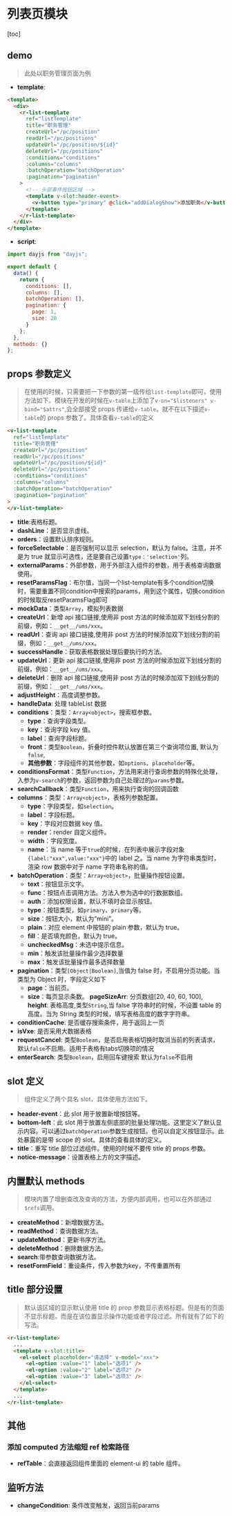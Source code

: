 # 列表页模块

[toc]

## demo

> 此处以职务管理页面为例

- **template**:

```html
<template>
  <div>
    <r-list-template
      ref="listTemplate"
      title="职务管理"
      createUrl="/pc/position"
      readUrl="/pc/positions"
      updateUrl="/pc/position/${id}"
      deleteUrl="/pc/positions"
      :conditions="conditions"
      :columns="columns"
      :batchOperation="batchOperation"
      :pagination="pagination"
    >
      <!-- 头部事件按钮区域 -->
      <template v-slot:header-event>
        <v-button type="primary" @click="addDialogShow">添加职务</v-button>
      </template>
    </r-list-template>
  </div>
</template>
```

- **script**:

```javascript
import dayjs from "dayjs";

export default {
  data() {
    return {
      conditions: [],
      columns: [],
      batchOperation: [],
      pagination: {
        page: 1,
        size: 20
      }
    };
  },
  methods: {}
};
```

## props 参数定义

> 在使用的时候，只需要把一下参数的第一级传给`list-template`即可，使用方法如下。模块在开发的时候在`v-table`上添加了`v-on="$listeners" v-bind="$attrs"`,会全部接受 props 传递给`v-table`。就不在以下描述`v-table`的 props 参数了。具体查看`v-table`的定义

```html
<v-list-template
  ref="listTemplate"
  title="职务管理"
  createUrl="/pc/position"
  readUrl="/pc/positions"
  updateUrl="/pc/position/${id}"
  deleteUrl="/pc/positions"
  :conditions="conditions"
  :columns="columns"
  :batchOperation="batchOperation"
  :pagination="pagination"
>
</v-list-template>
```

- **title**:表格标题。
- **dashLine**：是否显示虚线。
- **orders**：设置默认排序规则。
- **forceSelectable**：是否强制可以显示 selection，默认为 false。注意，并不是为 true 就显示可选性，还是要自己设置`type：'selection'`列。
- **externalParams**：外部参数，用于外部注入组件的参数，用于表格查询数据使用。
- **resetParamsFlag**：布尔值，当同一个list-template有多个condition切换时，需要重置不同condition中搜索的params，用到这个属性，切换condition的时候取反resetParamsFlag即可
- **mockData**：类型`Array`，模拟列表数据
- **createUrl**：新增 api 接口链接,使用非 post 方法的时候添加双下划线分割的前缀，例如：`__get__/ums/xxx`。
- **readUrl**：查询 api 接口链接,使用非 post 方法的时候添加双下划线分割的前缀，例如：`__get__/ums/xxx`。
- **successHandle**：获取表格数据处理后要执行的方法。
- **updateUrl**：更新 api 接口链接,使用非 post 方法的时候添加双下划线分割的前缀，例如：`__get__/ums/xxx`。
- **deleteUrl**：删除 api 接口链接,使用非 post 方法的时候添加双下划线分割的前缀，例如：`__get__/ums/xxx`。
- **adjustHeight**：高度调整参数。
- **handleData**: 处理 tableList 数据
- **conditions**：类型：`Array<object>`，搜索框参数。
  - **type**：查询字段类型。
  - **key**：查询字段 key 值。
  - **label**：查询字段标题。
  - **front**：类型`Boolean`，折叠时控件默认放置在第三个查询项位置, 默认为`false`,
  - **其他参数**：字段组件的其他参数，如`options`、`placeholder`等。
- **conditionsFormat**：类型`Function`，方法用来进行查询参数的特殊化处理，入参为`v-search`的参数，返回参数为自己处理过的`params`参数。
- **searchCallback**：类型`Function`，用来执行查询的回调函数
- **columns**：类型：`Array<object>`，表格列参数配置。
  - **type**：字段类型，如`selection`。
  - **label**：字段标题。
  - **key**：字段对应数据 key 值。
  - **render**：render 自定义组件。
  - **width**：字段宽度。
  - **name**：当 name 等于`true`的时候，在列表中展示字段对象`{label:"xxx",value:"xxx"}`中的 label 之。当 name 为字符串类型时，渲染 row 数据中对于 name 字符串名称的值。
- **batchOperation**：类型：`Array<object>`，批量操作按钮设置。
  - **text**：按钮显示文字。
  - **func**：按钮点击调用方法。方法入参为选中的行数据数组。
  - **auth**：添加权限设置，默认不填时会显示按钮。
  - **type**：按钮类型，如`primary`、`primary`等。
  - **size**：按钮大小，默认为“mini”。
  - **plain**：对应 element 中按钮的 plain 参数，默认为 true。
  - **fill**：是否填充颜色，默认为 true。
  - **uncheckedMsg**：未选中提示信息。
  - **min**：触发该批量操作最少选择数量
  - **max**：触发该批量操作最多选择数量
- **pagination**：类型`[Object|Boolean]`,当值为 false 时，不启用分页功能。当类型为 Object 时，字段定义如下
  - **page**：当前页。
  - **size**：每页显示条数。
    **pageSizeArr**: 分页数组[20, 40, 60, 100],
    **height**: 表格高度,类型`String`,当 false 字符串时的时候，不设置 table 的高度。当为 String 类型的时候，填写表格高度的数字字符串。
- **conditionCache**: 是否缓存搜索条件，用于返回上一页
- **isVxe**: 是否采用大数据表格
- **requestCancel**: 类型`Boolean`，是否启用表格切换时取消当前的列表请求，默认`false`不启用。适用于表格有tabs切换项的情况
- **enterSearch**: 类型`Boolean`，启用回车键搜索 默认为`false`不启用

## slot 定义

> 组件定义了两个具名 slot，具体使用方法如下。

- **header-event**：此 slot 用于放置新增按钮等。
- **bottom-left**：此 slot 用于放置左侧底部的批量处理功能。这里定义了默认显示内容。可以通过`batchOperation`参数生成按钮。也可以自定义按钮显示。此处暴露的是带 scope 的 slot。具体的查看具体的定义。
- **title**：重写 title 部位过滤组件。使用的时候不要传 title 的 props 参数。
- **notice-message**：设置表格上方的文字描述。

## 内置默认 methods

> 模块内置了增删查改及查询的方法，方便内部调用，也可以在外部通过`$refs`调用。

- **createMethod**：新增数据方法。
- **readMethod**：查询数据方法。
- **updateMethod**：更新书序方法。
- **deleteMethod**：删除数据方法。
- **search**:带参数查询数据方法。
- **resetFormField**：重设条件，传入参数为key，不传重置所有

## title 部分设置

> 默认该区域的显示默认使用 title 的 prop 参数显示表格标题。但是有的页面不显示标题，而是在该位置显示操作功能或者字段过滤。所有就有了如下的写法。

```html
<r-list-template>
  ...
  <template v-slot:title>
    <el-select placeholder="请选择" v-model="xxx">
      <el-option :value="1" label="选项1" />
      <el-option :value="2" label="选项2" />
      <el-option :value="3" label="选项3" />
    </el-select>
  </template>
  ...
</r-list-template>
```

## 其他

### 添加 computed 方法缩短 ref 检索路径

- **refTable**：会直接返回组件里面的 element-ui 的 table 组件。

## 监听方法
- **changeCondition**: 条件改变触发，返回当前params
